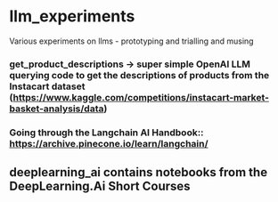 # llm_experiments
Various experiments on llms - prototyping and trialling and musing

### get_product_descriptions -> super simple OpenAI LLM querying code to get the descriptions of products from the Instacart dataset (https://www.kaggle.com/competitions/instacart-market-basket-analysis/data)

### Going through the Langchain AI Handbook:: https://archive.pinecone.io/learn/langchain/

## deeplearning_ai contains notebooks from the DeepLearning.Ai Short Courses

